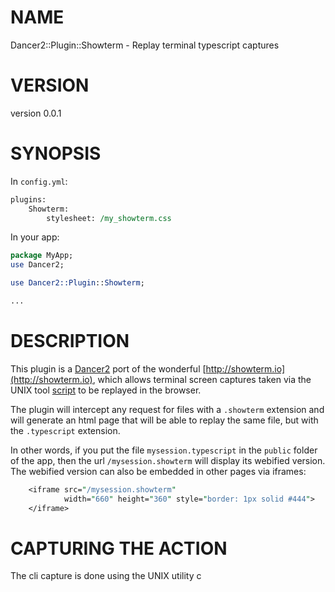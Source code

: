 # NAME

Dancer2::Plugin::Showterm - Replay terminal typescript captures

# VERSION

version 0.0.1

# SYNOPSIS

In `config.yml`:

```perl
plugins:
    Showterm:
        stylesheet: /my_showterm.css
```

In your app:

```perl
package MyApp;
use Dancer2;

use Dancer2::Plugin::Showterm;

...
```

# DESCRIPTION

This plugin is a [Dancer2](https://metacpan.org/pod/Dancer2) port of the wonderful [http://showterm.io](http://showterm.io), which allows
terminal screen captures taken via the UNIX tool [script](http://man7.org/linux/man-pages/man1/script.1.html) to be 
replayed in the browser. 

The plugin will intercept any request for files with a `.showterm` extension and will generate an
html page that will be able to replay the same file, but with the `.typescript` extension.

In other words, if you put the file `mysession.typescript` in the `public` folder of the app, then the
url `/mysession.showterm` will display its webified version. The webified version can also be embedded in other 
pages via iframes:

```perl
    <iframe src="/mysession.showterm" 
            width="660" height="360" style="border: 1px solid #444">
    </iframe>
```

# CAPTURING THE ACTION

The cli capture is done using the UNIX utility c<script>. 
The plugin assumes that the captured screen is 80 columns by 24 rows.

```perl
$ script -ttiming
... everything you do here will be recorded ...
^D  
$ echo '---' | cat - timing >> typescript
$ mv typescript /path/to/dancer/app/public/myscreen.typescript
```

Note that the c<typescript> file the plugin uses is the concatenation of the
original produced typescript with its timing file, separated with a type dash 
on a single line.

# ADDED ROUTES

## /showterm/\*

The plugin adds the javascript and stylesheets assets required by the 
webified typescript under `/showterm`.  Those are bundled with the plugin as shared tarball.
If you want to see where this tarball is on your filesystem, you can do

```perl
use Dancer2;
use Dancer2::Plugin::Showterm;

app->find_plugin('Dancer2::Plugin::Showterm')->assets_dir;
```

or

```
$ perl -MFile::ShareDir=dist_dir -E'say dist_dir("Dancer-Plugin-Showterm")'
```

## \*.showterm

Any request for a file with the extension `.showterm` will be served the showterm
page, using the same uri with its extension changed to `.typescript` as the script to play.

# CONFIGURATION

```perl
plugins:
    Showterm:
        stylesheet: /my_showterm.css
```

## stylesheet

If provided, will be added to the showterm page.

# SEE ALSO

- [http://showterm.io](http://showterm.io) - the original service

# AUTHOR

Yanick Champoux <yanick@babyl.dyndns.org> [![endorse](http://api.coderwall.com/yanick/endorsecount.png)](http://coderwall.com/yanick)

# COPYRIGHT AND LICENSE

This software is copyright (c) 2018 by Yanick Champoux.

This is free software; you can redistribute it and/or modify it under
the same terms as the Perl 5 programming language system itself.
